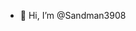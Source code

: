 - 👋 Hi, I’m @Sandman3908

<!---
Sandman3908/Sandman3908 is a ✨ special ✨ repository because its `README.md` (this file) appears on your GitHub profile.
You can click the Preview link to take a look at your changes.
--->

